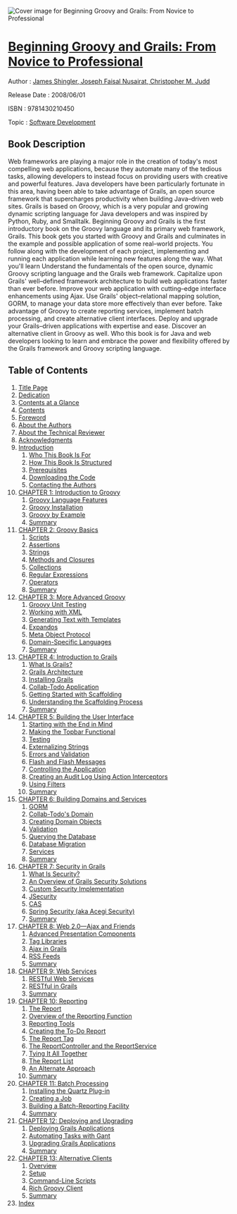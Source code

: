 ![Cover image for Beginning Groovy and Grails: From Novice to Professional](https://imgdetail.ebookreading.net/cover/cover/software_development/EB9781430210450.jpg)

[Beginning Groovy and Grails: From Novice to Professional](https://ebookreading.net/view/book/Beginning+Groovy+and+Grails%3A+From+Novice+to+Professional-EB9781430210450_1.html "Beginning Groovy and Grails: From Novice to Professional")
====================================================================================================================

Author : [James Shingler](https://ebookreading.net/search/author/James+Shingler),[ Joseph Faisal Nusairat](https://ebookreading.net/search/author/+Joseph+Faisal+Nusairat),[ Christopher M. Judd](https://ebookreading.net/search/author/+Christopher+M.+Judd)

Release Date : 2008/06/01

ISBN : 9781430210450

Topic : [Software Development](https://ebookreading.net/search/category/software-development)

Book Description
-----------------

Web frameworks are playing a major role in the creation of today's most compelling web applications, because they automate many of the tedious tasks, allowing developers to instead focus on providing users with creative and powerful features. Java developers have been particularly fortunate in this area, having been able to take advantage of Grails, an open source framework that supercharges productivity when building Java–driven web sites. Grails is based on Groovy, which is a very popular and growing dynamic scripting language for Java developers and was inspired by Python, Ruby, and Smalltalk.
Beginning Groovy and Grails is the first introductory book on the Groovy language and its primary web framework, Grails.
This book gets you started with Groovy and Grails and culminates in the example and possible application of some real–world projects. You follow along with the development of each project, implementing and running each application while learning new features along the way.
What you'll learn
Understand the fundamentals of the open source, dynamic Groovy scripting language and the Grails web framework.
Capitalize upon Grails' well–defined framework architecture to build web applications faster than ever before.
Improve your web application with cutting–edge interface enhancements using Ajax.
Use Grails' object–relational mapping solution, GORM, to manage your data store more effectively than ever before.
Take advantage of Groovy to create reporting services, implement batch processing, and create alternative client interfaces.
Deploy and upgrade your Grails–driven applications with expertise and ease.
Discover an alternative client in Groovy as well.
Who this book is for
Java and web developers looking to learn and embrace the power and flexibility offered by the Grails framework and Groovy scripting language.
              
Table of Contents
-----------------

1. [Title Page](https://ebookreading.net/view/book/Beginning+Groovy+and+Grails%3A+From+Novice+to+Professional-EB9781430210450_2.html)
1. [Dedication](https://ebookreading.net/view/book/Beginning+Groovy+and+Grails%3A+From+Novice+to+Professional-EB9781430210450_4.html#dedication)
1. [Contents at a Glance](https://ebookreading.net/view/book/Beginning+Groovy+and+Grails%3A+From+Novice+to+Professional-EB9781430210450_5.html#contents_at_a_glanc)
1. [Contents](https://ebookreading.net/view/book/Beginning+Groovy+and+Grails%3A+From+Novice+to+Professional-EB9781430210450_6.html#contents)
1. [Foreword](https://ebookreading.net/view/book/Beginning+Groovy+and+Grails%3A+From+Novice+to+Professional-EB9781430210450_7.html#foreword)
1. [About the Authors](https://ebookreading.net/view/book/Beginning+Groovy+and+Grails%3A+From+Novice+to+Professional-EB9781430210450_8.html#about_the_authors)
1. [About the Technical Reviewer](https://ebookreading.net/view/book/Beginning+Groovy+and+Grails%3A+From+Novice+to+Professional-EB9781430210450_9.html#about_the_technical)
1. [Acknowledgments](https://ebookreading.net/view/book/Beginning+Groovy+and+Grails%3A+From+Novice+to+Professional-EB9781430210450_10.html#acknowledgments)
1. [Introduction](https://ebookreading.net/view/book/Beginning+Groovy+and+Grails%3A+From+Novice+to+Professional-EB9781430210450_11.html#introduction)
    1. [Who This Book Is For](https://ebookreading.net/view/book/Beginning+Groovy+and+Grails%3A+From+Novice+to+Professional-EB9781430210450_11.html#who_this_book_is_fo)
    1. [How This Book Is Structured](https://ebookreading.net/view/book/Beginning+Groovy+and+Grails%3A+From+Novice+to+Professional-EB9781430210450_11.html#how_this_book_is_st)
    1. [Prerequisites](https://ebookreading.net/view/book/Beginning+Groovy+and+Grails%3A+From+Novice+to+Professional-EB9781430210450_11.html#prerequisites)
    1. [Downloading the Code](https://ebookreading.net/view/book/Beginning+Groovy+and+Grails%3A+From+Novice+to+Professional-EB9781430210450_11.html#downloading_the_cod)
    1. [Contacting the Authors](https://ebookreading.net/view/book/Beginning+Groovy+and+Grails%3A+From+Novice+to+Professional-EB9781430210450_11.html#contacting_the_auth)
1. [CHAPTER 1: Introduction to Groovy](https://ebookreading.net/view/book/Beginning+Groovy+and+Grails%3A+From+Novice+to+Professional-EB9781430210450_12.html#introduction_to_gro)
    1. [Groovy Language Features](https://ebookreading.net/view/book/Beginning+Groovy+and+Grails%3A+From+Novice+to+Professional-EB9781430210450_12.html#groovy_language_fea)
    1. [Groovy Installation](https://ebookreading.net/view/book/Beginning+Groovy+and+Grails%3A+From+Novice+to+Professional-EB9781430210450_12.html#groovy_installation)
    1. [Groovy by Example](https://ebookreading.net/view/book/Beginning+Groovy+and+Grails%3A+From+Novice+to+Professional-EB9781430210450_12.html#groovy_by_example)
    1. [Summary](https://ebookreading.net/view/book/Beginning+Groovy+and+Grails%3A+From+Novice+to+Professional-EB9781430210450_12.html#summary)
1. [CHAPTER 2: Groovy Basics](https://ebookreading.net/view/book/Beginning+Groovy+and+Grails%3A+From+Novice+to+Professional-EB9781430210450_13.html#groovy_basics)
    1. [Scripts](https://ebookreading.net/view/book/Beginning+Groovy+and+Grails%3A+From+Novice+to+Professional-EB9781430210450_13.html#scripts)
    1. [Assertions](https://ebookreading.net/view/book/Beginning+Groovy+and+Grails%3A+From+Novice+to+Professional-EB9781430210450_13.html#assertions)
    1. [Strings](https://ebookreading.net/view/book/Beginning+Groovy+and+Grails%3A+From+Novice+to+Professional-EB9781430210450_13.html#strings)
    1. [Methods and Closures](https://ebookreading.net/view/book/Beginning+Groovy+and+Grails%3A+From+Novice+to+Professional-EB9781430210450_13.html#methods_and_closure)
    1. [Collections](https://ebookreading.net/view/book/Beginning+Groovy+and+Grails%3A+From+Novice+to+Professional-EB9781430210450_13.html#collections)
    1. [Regular Expressions](https://ebookreading.net/view/book/Beginning+Groovy+and+Grails%3A+From+Novice+to+Professional-EB9781430210450_13.html#regular_expressions)
    1. [Operators](https://ebookreading.net/view/book/Beginning+Groovy+and+Grails%3A+From+Novice+to+Professional-EB9781430210450_13.html#operators)
    1. [Summary](https://ebookreading.net/view/book/Beginning+Groovy+and+Grails%3A+From+Novice+to+Professional-EB9781430210450_13.html#summary-id1)
1. [CHAPTER 3: More Advanced Groovy](https://ebookreading.net/view/book/Beginning+Groovy+and+Grails%3A+From+Novice+to+Professional-EB9781430210450_14.html#more_advanced_groov)
    1. [Groovy Unit Testing](https://ebookreading.net/view/book/Beginning+Groovy+and+Grails%3A+From+Novice+to+Professional-EB9781430210450_14.html#groovy_unit_testing)
    1. [Working with XML](https://ebookreading.net/view/book/Beginning+Groovy+and+Grails%3A+From+Novice+to+Professional-EB9781430210450_14.html#working_with_xml)
    1. [Generating Text with Templates](https://ebookreading.net/view/book/Beginning+Groovy+and+Grails%3A+From+Novice+to+Professional-EB9781430210450_14.html#generating_text_wit)
    1. [Expandos](https://ebookreading.net/view/book/Beginning+Groovy+and+Grails%3A+From+Novice+to+Professional-EB9781430210450_14.html#expandos)
    1. [Meta Object Protocol](https://ebookreading.net/view/book/Beginning+Groovy+and+Grails%3A+From+Novice+to+Professional-EB9781430210450_14.html#meta_object_protoco)
    1. [Domain-Specific Languages](https://ebookreading.net/view/book/Beginning+Groovy+and+Grails%3A+From+Novice+to+Professional-EB9781430210450_14.html#domain-specific_lan)
    1. [Summary](https://ebookreading.net/view/book/Beginning+Groovy+and+Grails%3A+From+Novice+to+Professional-EB9781430210450_14.html#summary-id2)
1. [CHAPTER 4: Introduction to Grails](https://ebookreading.net/view/book/Beginning+Groovy+and+Grails%3A+From+Novice+to+Professional-EB9781430210450_15.html#introduction_to_gra)
    1. [What Is Grails?](https://ebookreading.net/view/book/Beginning+Groovy+and+Grails%3A+From+Novice+to+Professional-EB9781430210450_15.html#what_is_grails_ques)
    1. [Grails Architecture](https://ebookreading.net/view/book/Beginning+Groovy+and+Grails%3A+From+Novice+to+Professional-EB9781430210450_15.html#grails_architecture)
    1. [Installing Grails](https://ebookreading.net/view/book/Beginning+Groovy+and+Grails%3A+From+Novice+to+Professional-EB9781430210450_15.html#installing_grails)
    1. [Collab-Todo Application](https://ebookreading.net/view/book/Beginning+Groovy+and+Grails%3A+From+Novice+to+Professional-EB9781430210450_15.html#collab-todo_applica)
    1. [Getting Started with Scaffolding](https://ebookreading.net/view/book/Beginning+Groovy+and+Grails%3A+From+Novice+to+Professional-EB9781430210450_15.html#getting_started_wit)
    1. [Understanding the Scaffolding Process](https://ebookreading.net/view/book/Beginning+Groovy+and+Grails%3A+From+Novice+to+Professional-EB9781430210450_15.html#understanding_the_s)
    1. [Summary](https://ebookreading.net/view/book/Beginning+Groovy+and+Grails%3A+From+Novice+to+Professional-EB9781430210450_15.html#summary-id3)
1. [CHAPTER 5: Building the User Interface](https://ebookreading.net/view/book/Beginning+Groovy+and+Grails%3A+From+Novice+to+Professional-EB9781430210450_16.html#building_the_user_i)
    1. [Starting with the End in Mind](https://ebookreading.net/view/book/Beginning+Groovy+and+Grails%3A+From+Novice+to+Professional-EB9781430210450_16.html#starting_with_the_e)
    1. [Making the Topbar Functional](https://ebookreading.net/view/book/Beginning+Groovy+and+Grails%3A+From+Novice+to+Professional-EB9781430210450_16.html#making_the_topbar_f)
    1. [Testing](https://ebookreading.net/view/book/Beginning+Groovy+and+Grails%3A+From+Novice+to+Professional-EB9781430210450_16.html#testing)
    1. [Externalizing Strings](https://ebookreading.net/view/book/Beginning+Groovy+and+Grails%3A+From+Novice+to+Professional-EB9781430210450_16.html#externalizing_strin)
    1. [Errors and Validation](https://ebookreading.net/view/book/Beginning+Groovy+and+Grails%3A+From+Novice+to+Professional-EB9781430210450_16.html#errors_and_validati)
    1. [Flash and Flash Messages](https://ebookreading.net/view/book/Beginning+Groovy+and+Grails%3A+From+Novice+to+Professional-EB9781430210450_16.html#flash_and_flash_mes)
    1. [Controlling the Application](https://ebookreading.net/view/book/Beginning+Groovy+and+Grails%3A+From+Novice+to+Professional-EB9781430210450_16.html#controlling_the_app)
    1. [Creating an Audit Log Using Action Interceptors](https://ebookreading.net/view/book/Beginning+Groovy+and+Grails%3A+From+Novice+to+Professional-EB9781430210450_16.html#creating_an_audit_l)
    1. [Using Filters](https://ebookreading.net/view/book/Beginning+Groovy+and+Grails%3A+From+Novice+to+Professional-EB9781430210450_16.html#using_filters)
    1. [Summary](https://ebookreading.net/view/book/Beginning+Groovy+and+Grails%3A+From+Novice+to+Professional-EB9781430210450_16.html#summary-id4)
1. [CHAPTER 6: Building Domains and Services](https://ebookreading.net/view/book/Beginning+Groovy+and+Grails%3A+From+Novice+to+Professional-EB9781430210450_17.html#building_domains_an)
    1. [GORM](https://ebookreading.net/view/book/Beginning+Groovy+and+Grails%3A+From+Novice+to+Professional-EB9781430210450_17.html#gorm)
    1. [Collab-Todo&#39;s Domain](https://ebookreading.net/view/book/Beginning+Groovy+and+Grails%3A+From+Novice+to+Professional-EB9781430210450_17.html#collab-todo_apostro)
    1. [Creating Domain Objects](https://ebookreading.net/view/book/Beginning+Groovy+and+Grails%3A+From+Novice+to+Professional-EB9781430210450_17.html#creating_domain_obj)
    1. [Validation](https://ebookreading.net/view/book/Beginning+Groovy+and+Grails%3A+From+Novice+to+Professional-EB9781430210450_17.html#validation)
    1. [Querying the Database](https://ebookreading.net/view/book/Beginning+Groovy+and+Grails%3A+From+Novice+to+Professional-EB9781430210450_17.html#querying_the_databa)
    1. [Database Migration](https://ebookreading.net/view/book/Beginning+Groovy+and+Grails%3A+From+Novice+to+Professional-EB9781430210450_17.html#database_migration)
    1. [Services](https://ebookreading.net/view/book/Beginning+Groovy+and+Grails%3A+From+Novice+to+Professional-EB9781430210450_17.html#services)
    1. [Summary](https://ebookreading.net/view/book/Beginning+Groovy+and+Grails%3A+From+Novice+to+Professional-EB9781430210450_17.html#summary-id5)
1. [CHAPTER 7: Security in Grails](https://ebookreading.net/view/book/Beginning+Groovy+and+Grails%3A+From+Novice+to+Professional-EB9781430210450_18.html#security_in_grails)
    1. [What Is Security?](https://ebookreading.net/view/book/Beginning+Groovy+and+Grails%3A+From+Novice+to+Professional-EB9781430210450_18.html#what_is_security_qu)
    1. [An Overview of Grails Security Solutions](https://ebookreading.net/view/book/Beginning+Groovy+and+Grails%3A+From+Novice+to+Professional-EB9781430210450_18.html#an_overview_of_grai)
    1. [Custom Security Implementation](https://ebookreading.net/view/book/Beginning+Groovy+and+Grails%3A+From+Novice+to+Professional-EB9781430210450_18.html#custom_security_imp)
    1. [JSecurity](https://ebookreading.net/view/book/Beginning+Groovy+and+Grails%3A+From+Novice+to+Professional-EB9781430210450_18.html#jsecurity)
    1. [CAS](https://ebookreading.net/view/book/Beginning+Groovy+and+Grails%3A+From+Novice+to+Professional-EB9781430210450_18.html#cas)
    1. [Spring Security (aka Acegi Security)](https://ebookreading.net/view/book/Beginning+Groovy+and+Grails%3A+From+Novice+to+Professional-EB9781430210450_18.html#spring_security_ope)
    1. [Summary](https://ebookreading.net/view/book/Beginning+Groovy+and+Grails%3A+From+Novice+to+Professional-EB9781430210450_18.html#summary-id6)
1. [CHAPTER 8: Web 2.0—Ajax and Friends](https://ebookreading.net/view/book/Beginning+Groovy+and+Grails%3A+From+Novice+to+Professional-EB9781430210450_19.html#web_2_0_ajax_and_fr)
    1. [Advanced Presentation Components](https://ebookreading.net/view/book/Beginning+Groovy+and+Grails%3A+From+Novice+to+Professional-EB9781430210450_19.html#advanced_presentati)
    1. [Tag Libraries](https://ebookreading.net/view/book/Beginning+Groovy+and+Grails%3A+From+Novice+to+Professional-EB9781430210450_19.html#tag_libraries)
    1. [Ajax in Grails](https://ebookreading.net/view/book/Beginning+Groovy+and+Grails%3A+From+Novice+to+Professional-EB9781430210450_19.html#ajax_in_grails)
    1. [RSS Feeds](https://ebookreading.net/view/book/Beginning+Groovy+and+Grails%3A+From+Novice+to+Professional-EB9781430210450_19.html#rss_feeds)
    1. [Summary](https://ebookreading.net/view/book/Beginning+Groovy+and+Grails%3A+From+Novice+to+Professional-EB9781430210450_19.html#summary-id7)
1. [CHAPTER 9: Web Services](https://ebookreading.net/view/book/Beginning+Groovy+and+Grails%3A+From+Novice+to+Professional-EB9781430210450_20.html#web_services)
    1. [RESTful Web Services](https://ebookreading.net/view/book/Beginning+Groovy+and+Grails%3A+From+Novice+to+Professional-EB9781430210450_20.html#restful_web_service)
    1. [RESTful in Grails](https://ebookreading.net/view/book/Beginning+Groovy+and+Grails%3A+From+Novice+to+Professional-EB9781430210450_20.html#restful_in_grails)
    1. [Summary](https://ebookreading.net/view/book/Beginning+Groovy+and+Grails%3A+From+Novice+to+Professional-EB9781430210450_20.html#summary-id8)
1. [CHAPTER 10: Reporting](https://ebookreading.net/view/book/Beginning+Groovy+and+Grails%3A+From+Novice+to+Professional-EB9781430210450_21.html#reporting)
    1. [The Report](https://ebookreading.net/view/book/Beginning+Groovy+and+Grails%3A+From+Novice+to+Professional-EB9781430210450_21.html#the_report)
    1. [Overview of the Reporting Function](https://ebookreading.net/view/book/Beginning+Groovy+and+Grails%3A+From+Novice+to+Professional-EB9781430210450_21.html#overview_of_the_rep)
    1. [Reporting Tools](https://ebookreading.net/view/book/Beginning+Groovy+and+Grails%3A+From+Novice+to+Professional-EB9781430210450_21.html#reporting_tools)
    1. [Creating the To-Do Report](https://ebookreading.net/view/book/Beginning+Groovy+and+Grails%3A+From+Novice+to+Professional-EB9781430210450_21.html#creating_the_to-do_)
    1. [The Report Tag](https://ebookreading.net/view/book/Beginning+Groovy+and+Grails%3A+From+Novice+to+Professional-EB9781430210450_21.html#the_report_tag)
    1. [The ReportController and the ReportService](https://ebookreading.net/view/book/Beginning+Groovy+and+Grails%3A+From+Novice+to+Professional-EB9781430210450_21.html#the_reportcontrolle)
    1. [Tying It All Together](https://ebookreading.net/view/book/Beginning+Groovy+and+Grails%3A+From+Novice+to+Professional-EB9781430210450_21.html#tying_it_all_togeth)
    1. [The Report List](https://ebookreading.net/view/book/Beginning+Groovy+and+Grails%3A+From+Novice+to+Professional-EB9781430210450_21.html#the_report_list)
    1. [An Alternate Approach](https://ebookreading.net/view/book/Beginning+Groovy+and+Grails%3A+From+Novice+to+Professional-EB9781430210450_21.html#an_alternate_approa)
    1. [Summary](https://ebookreading.net/view/book/Beginning+Groovy+and+Grails%3A+From+Novice+to+Professional-EB9781430210450_21.html#summary-id9)
1. [CHAPTER 11: Batch Processing](https://ebookreading.net/view/book/Beginning+Groovy+and+Grails%3A+From+Novice+to+Professional-EB9781430210450_22.html#batch_processing)
    1. [Installing the Quartz Plug-in](https://ebookreading.net/view/book/Beginning+Groovy+and+Grails%3A+From+Novice+to+Professional-EB9781430210450_22.html#installing_the_quar)
    1. [Creating a Job](https://ebookreading.net/view/book/Beginning+Groovy+and+Grails%3A+From+Novice+to+Professional-EB9781430210450_22.html#creating_a_job)
    1. [Building a Batch-Reporting Facility](https://ebookreading.net/view/book/Beginning+Groovy+and+Grails%3A+From+Novice+to+Professional-EB9781430210450_22.html#building_a_batch-re)
    1. [Summary](https://ebookreading.net/view/book/Beginning+Groovy+and+Grails%3A+From+Novice+to+Professional-EB9781430210450_22.html#summary-id10)
1. [CHAPTER 12: Deploying and Upgrading](https://ebookreading.net/view/book/Beginning+Groovy+and+Grails%3A+From+Novice+to+Professional-EB9781430210450_23.html#deploying_and_upgra)
    1. [Deploying Grails Applications](https://ebookreading.net/view/book/Beginning+Groovy+and+Grails%3A+From+Novice+to+Professional-EB9781430210450_23.html#deploying_grails_ap)
    1. [Automating Tasks with Gant](https://ebookreading.net/view/book/Beginning+Groovy+and+Grails%3A+From+Novice+to+Professional-EB9781430210450_23.html#automating_tasks_wi)
    1. [Upgrading Grails Applications](https://ebookreading.net/view/book/Beginning+Groovy+and+Grails%3A+From+Novice+to+Professional-EB9781430210450_23.html#upgrading_grails_ap)
    1. [Summary](https://ebookreading.net/view/book/Beginning+Groovy+and+Grails%3A+From+Novice+to+Professional-EB9781430210450_23.html#summary-id11)
1. [CHAPTER 13: Alternative Clients](https://ebookreading.net/view/book/Beginning+Groovy+and+Grails%3A+From+Novice+to+Professional-EB9781430210450_24.html#alternative_clients)
    1. [Overview](https://ebookreading.net/view/book/Beginning+Groovy+and+Grails%3A+From+Novice+to+Professional-EB9781430210450_24.html#overview-id1)
    1. [Setup](https://ebookreading.net/view/book/Beginning+Groovy+and+Grails%3A+From+Novice+to+Professional-EB9781430210450_24.html#setup)
    1. [Command-Line Scripts](https://ebookreading.net/view/book/Beginning+Groovy+and+Grails%3A+From+Novice+to+Professional-EB9781430210450_24.html#command-line_script)
    1. [Rich Groovy Client](https://ebookreading.net/view/book/Beginning+Groovy+and+Grails%3A+From+Novice+to+Professional-EB9781430210450_24.html#rich_groovy_client)
    1. [Summary](https://ebookreading.net/view/book/Beginning+Groovy+and+Grails%3A+From+Novice+to+Professional-EB9781430210450_24.html#summary-id12)
1. [Index](https://ebookreading.net/view/book/Beginning+Groovy+and+Grails%3A+From+Novice+to+Professional-EB9781430210450_25.html#index)
